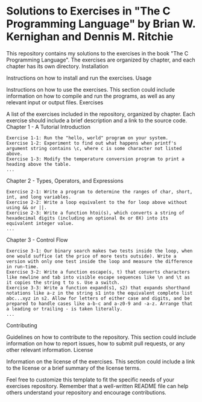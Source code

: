 # Solutions to Exercises in "The C Programming Language" by Brian W. Kernighan and Dennis M. Ritchie

This repository contains my solutions to the exercises in the book "The C Programming Language". The exercises are organized by chapter, and each chapter has its own directory.
Installation

Instructions on how to install and run the exercises.
Usage

Instructions on how to use the exercises. This section could include information on how to compile and run the programs, as well as any relevant input or output files.
Exercises

A list of the exercises included in the repository, organized by chapter. Each exercise should include a brief description and a link to the source code.
Chapter 1 - A Tutorial Introduction

    Exercise 1-1: Run the "hello, world" program on your system.
    Exercise 1-2: Experiment to find out what happens when printf's argument string contains \c, where c is some character not listed above.
    Exercise 1-3: Modify the temperature conversion program to print a heading above the table.
    ...

Chapter 2 - Types, Operators, and Expressions

    Exercise 2-1: Write a program to determine the ranges of char, short, int, and long variables.
    Exercise 2-2: Write a loop equivalent to the for loop above without using && or ||.
    Exercise 2-3: Write a function htoi(s), which converts a string of hexadecimal digits (including an optional 0x or 0X) into its equivalent integer value.
    ...

Chapter 3 - Control Flow

    Exercise 3-1: Our binary search makes two tests inside the loop, when one would suffice (at the price of more tests outside). Write a version with only one test inside the loop and measure the difference in run-time.
    Exercise 3-2: Write a function escape(s, t) that converts characters like newline and tab into visible escape sequences like \n and \t as it copies the string t to s. Use a switch.
    Exercise 3-3: Write a function expand(s1, s2) that expands shorthand notations like a-z in the string s1 into the equivalent complete list abc...xyz in s2. Allow for letters of either case and digits, and be prepared to handle cases like a-b-c and a-z0-9 and -a-z. Arrange that a leading or trailing - is taken literally.
    ...

Contributing

Guidelines on how to contribute to the repository. This section could include information on how to report issues, how to submit pull requests, or any other relevant information.
License

Information on the license of the exercises. This section could include a link to the license or a brief summary of the license terms.

Feel free to customize this template to fit the specific needs of your exercises repository. Remember that a well-written README file can help others understand your repository and encourage contributions.